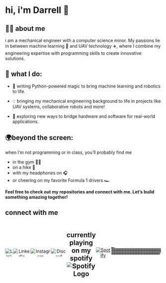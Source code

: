 # hi, i'm Darrell 👋

## ✍🏾 about me
i am a mechanical engineer with a computer science minor. 
My passions lie in between machine learning 🤖 and UAV technology ✈️, where I combine my engineering expertise with programming skills to create innovative solutions.

## 🔧 what I do:

- 🐍 writing Python-powered magic to bring machine learning and robotics to life.

- 💡 bringing my mechanical engineering background to life in projects like UAV systems, collaborative robots and more!

- 🚀 exploring new ways to bridge hardware and software for real-world applications.

## 🌍beyond the screen:
when I’m not programming or in class, you’ll probably find me
- in the gym 💪🏾
- on a hike 🌳
- with my headphones on 🎧
- or cheering on my favorite Formula 1 drivers 🏎️

**Feel free to check out my repositories and connect with me. Let’s build something amazing together!**

## connect with me
<div align="center" style="display: flex; justify-content: center; align-items: center; gap: 0; padding: 0; margin: 0;">
  <!-- LinkedIn -->
  <a href="https://www.linkedin.com/in/otood" target="_blank" style="text-decoration: none; display: flex; align-items: center; padding: 0; margin: 0;">
    <img src="https://upload.wikimedia.org/wikipedia/commons/c/ca/LinkedIn_logo_initials.png" alt="LinkedIn Logo" width="25" height="25" style="margin: 0; padding: 0;" />
    <img src="https://img.shields.io/static/v1?message=LinkedIn&logo=linkedin&label=&color=0077B5&logoColor=white&labelColor=&style=for-the-badge" height="25" alt="LinkedIn badge" style="margin: 0; padding: 0;" />
  </a>
  <!-- Instagram -->
  <a href="https://www.instagram.com/darrell.otoo/" target="_blank" style="text-decoration: none; display: flex; align-items: center; padding: 0; margin: 0;">
    <img src="https://img.shields.io/static/v1?message=Instagram&logo=instagram&label=&color=E4405F&logoColor=white&labelColor=&style=for-the-badge" height="25" alt="Instagram badge" style="margin: 0; padding: 0;" />
  </a>
  <!-- Discord -->
  <a href="https://discord.com/users/338862233893470219" target="_blank" style="text-decoration: none; display: flex; align-items: center; padding: 0; margin: 0;">
    <img src="https://dcbadge.limes.pink/api/shield/338862233893470219?theme=default-inverted" height="25" alt="Discord badge" style="margin: 0; padding: 0;" />
  </a>

## currently playing on my spotify <img src="https://upload.wikimedia.org/wikipedia/commons/8/84/Spotify_icon.svg" alt="Spotify Logo" width="20" height="20" />
[![Spotify](https://spotify-now-playing-ebon-two.vercel.app/api/spotify)](https://open.spotify.com/user/31tkizmlfusfrey7o3gd64tfx4n4)

###

<picture>
  <source media="(prefers-color-scheme: dark)" srcset="https://raw.githubusercontent.com/platane/platane/output/github-contribution-grid-snake-dark.svg">
  <source media="(prefers-color-scheme: light)" srcset="https://raw.githubusercontent.com/platane/platane/output/github-contribution-grid-snake.svg">
  <img alt="Snake animation" src="https://raw.githubusercontent.com/platane/platane/output/github-contribution-grid-snake.svg">
</picture>

###
